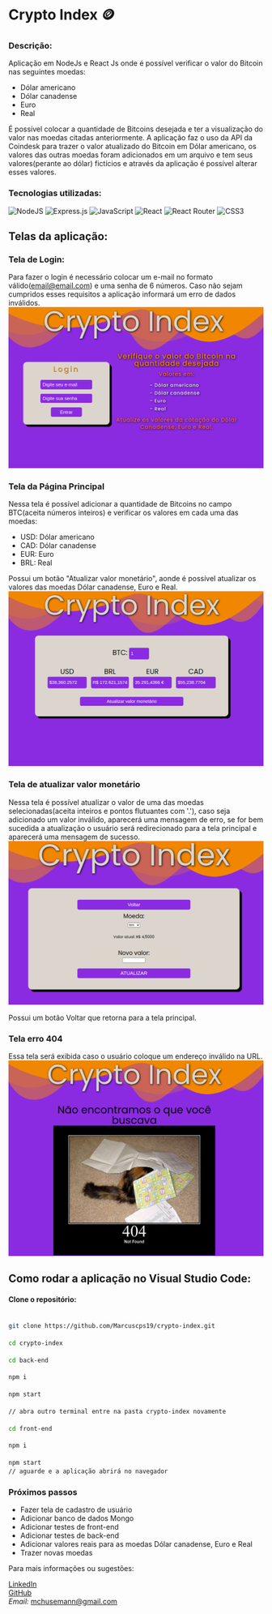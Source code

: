 # Crypto Index :coin:

### Descrição:
Aplicação em NodeJs e React Js onde é possível verificar o valor do Bitcoin nas seguintes moedas:
- Dólar americano
- Dólar canadense
- Euro
- Real

É possível colocar a quantidade de Bitcoins desejada e ter a visualização do valor nas moedas citadas anteriormente.
A aplicação faz o uso da API da Coindesk para trazer o valor atualizado do Bitcoin em Dólar americano, os valores das outras moedas foram adicionados em um arquivo e tem seus valores(perante ao dólar) fictícios e através da aplicação é possível alterar esses valores.

### Tecnologias utilizadas:
![NodeJS](https://img.shields.io/badge/node.js-6DA55F?style=for-the-badge&logo=node.js&logoColor=white)
![Express.js](https://img.shields.io/badge/express.js-%23404d59.svg?style=for-the-badge&logo=express&logoColor=%2361DAFB)
![JavaScript](https://img.shields.io/badge/javascript-%23323330.svg?style=for-the-badge&logo=javascript&logoColor=%23F7DF1E)
![React](https://img.shields.io/badge/react-%2320232a.svg?style=for-the-badge&logo=react&logoColor=%2361DAFB)
![React Router](https://img.shields.io/badge/React_Router-CA4245?style=for-the-badge&logo=react-router&logoColor=white)
![CSS3](https://img.shields.io/badge/css3-%231572B6.svg?style=for-the-badge&logo=css3&logoColor=white)

## Telas da aplicação:

### Tela de Login:
Para fazer o login é necessário colocar um e-mail no formato válido(email@email.com) e uma senha de 6 números. Caso não sejam cumpridos esses requisitos a aplicação informará um erro de dados inválidos.
![Login](https://github.com/Marcuscps19/crypto-index/blob/main/readme-images/login.png)

### Tela da Página Principal
Nessa tela é possível adicionar a quantidade de Bitcoins no campo BTC(aceita números inteiros) e verificar os valores em cada uma das moedas:

- USD: Dólar americano
- CAD: Dólar canadense
- EUR: Euro
- BRL: Real

Possui um botão "Atualizar valor monetário", aonde é possível atualizar os valores das moedas Dólar canadense, Euro e Real.
![Tela Principal](https://github.com/Marcuscps19/crypto-index/blob/main/readme-images/home.png)

### Tela de atualizar valor monetário

Nessa tela é possível atualizar o valor de uma das moedas selecionadas(aceita inteiros e pontos flutuantes com '.'), caso seja adicionado um valor inválido, aparecerá uma mensagem de erro, se for bem sucedida a atualização o usuário será redirecionado para a tela principal e aparecerá uma mensagem de sucesso.
![Tela atualizar valores](https://github.com/Marcuscps19/crypto-index/blob/main/readme-images/update-price.png)

Possui um botão Voltar que retorna para a tela principal.

### Tela erro 404

Essa tela será exibida caso o usuário coloque um endereço inválido na URL.
![Tela Not Found](https://github.com/Marcuscps19/crypto-index/blob/main/readme-images/404.png)

## Como rodar a aplicação no Visual Studio Code:

#### Clone o repositório:

```bash

git clone https://github.com/Marcuscps19/crypto-index.git

cd crypto-index

cd back-end

npm i

npm start

// abra outro terminal entre na pasta crypto-index novamente

cd front-end

npm i

npm start
// aguarde e a aplicação abrirá no navegador
```

### Próximos passos

- Fazer tela de cadastro de usuário
- Adicionar banco de dados Mongo
- Adicionar testes de front-end
- Adicionar testes de back-end
- Adicionar valores reais para as moedas Dólar canadense, Euro e Real
- Trazer novas moedas

Para mais informações ou sugestões:

[LinkedIn](https://www.linkedin.com/in/marcus-husemann/)<br />
[GitHub](https://github.com/Marcuscps19)<br />
*Email:* mchusemann@gmail.com

